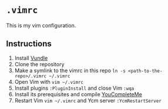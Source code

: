 # `.vimrc`

This is my vim configuration.


## Instructions

1. Install [Vundle](https://github.com/VundleVim/Vundle.vim)
1. Clone the repository
1. Make a symlink to the vimrc in this repo `ln -s <path-to-the-repo>/.vimrc ~/.vimrc`
1. Open Vim with `vim ~/.vimrc`
1. Install plugins `:PluginInstall` and close Vim `:wqa`
1. Install its prerequisites and compile [YouCompleteMe](https://github.com/ycm-core/YouCompleteMe#installation)
1. Restart Vim `vim ~/.vimrc` and Ycm server `:YcmRestartServer`

